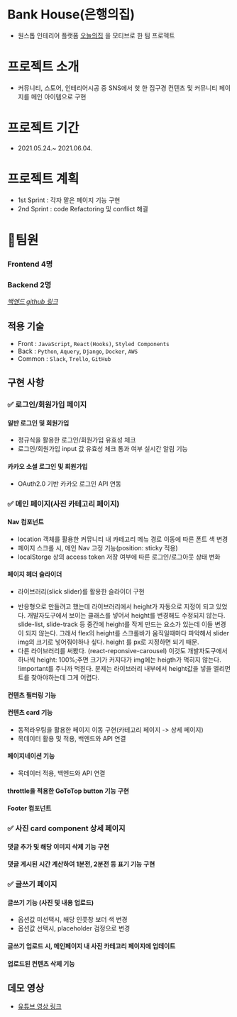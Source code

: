 # Bank House(은행의집) 

- 원스톱 인테리어 플랫폼 [오늘의집](https://ohou.se/) 을 모티브로 한 팀 프로젝트

# 프로젝트 소개

- 커뮤니티, 스토어, 인테리어시공 중 SNS에서 핫 한 집구경 컨텐츠 및 커뮤니티 페이지를 메인 아이템으로 구현


# 프로젝트 기간

- 2021.05.24.~ 2021.06.04.

# 프로젝트 계획

- 1st Sprint : 각자 맡은 페이지 기능 구현
- 2nd Sprint : code Refactoring 및 conflict 해결


# :rocket:팀원

### Frontend 4명
### Backend 2명 
_[백엔드 github 링크](https://github.com/wecode-bootcamp-korea/20-2nd-BankHouse-backend)_

## 적용 기술

- Front : `JavaScript`, `React(Hooks)`, `Styled Components`
- Back  : `Python`, `Aquery`, `Django`, `Docker`, `AWS`
- Common : `Slack`, `Trello`, `GitHub`

## 구현 사항

### ✅ 로그인/회원가입 페이지
#### 일반 로그인 및 회원가입
  * 정규식을 활용한 로그인/회원가입 유효성 체크
  * 로그인/회원가입 input 값 유효성 체크 통과 여부 실시간 알림 기능
#### 카카오 소셜 로그인 및 회원가입
  * OAuth2.0 기반 카카오 로그인 API 연동


### ✅ 메인 페이지(사진 카테고리 페이지)
#### Nav 컴포넌트
  *  location 객체를 활용한 커뮤니티 내 카테고리 메뉴 경로 이동에 따른 폰트 색 변경
  *  페이지 스크롤 시, 메인 Nav 고정 기능(position: sticky 적용)
  *  localStorge 상의 access token 저장 여부에 따른 로그인/로그아웃 상태 변화
#### 페이지 헤더 슬라이더
  * 라이브러리(slick slider)를 활용한 슬라이더 구현 
   - 반응형으로 만들려고 했는데 라이브러리에서 height가 자동으로 지정이 되고 있었다. 개발자도구에서 보이는 클래스를 넣어서 height를 변경해도 수정되지 않는다. slide-list, slide-track 등 중간에 height를 작게 만드는 요소가 있는데 이들 변경이 되지 않는다. 그래서 flex의 height를 스크롤바가 움직일때마다 파악해서 slider img의 크기로 넣어줘야하나 싶다. height 를 px로 지정하면 되기 때문. 
   - 다른 라이브러리를 써봤다. (react-reponsive-carousel) 이것도 개발자도구에서 하나씩 height: 100%;주면 크기가 커지다가 img에는 heigth가 먹히지 않는다. !important를 주니까 먹힌다. 문제는 라이브러리 내부에서 height값을 넣을 엘리먼트를 찾아야하는데 그게 어렵다.
#### 컨텐츠 필터링 기능
#### 컨텐츠 card 기능
  * 동적라우팅을 활용한 페이지 이동 구현(카테고리 페이지 -> 상세 페이지)
  * 목데이터 활용 및 적용, 백엔드와 API 연결
#### 페이지네이션 기능
  * 목데이터 적용, 백엔드와 API 연결
#### throttle을 적용한 GoToTop button 기능 구현
#### Footer 컴포넌트


### ✅ 사진 card component 상세 페이지
#### 댓글 추가 및 해당 이미지 삭제 기능 구현
#### 댓글 게시된 시간 계산하여 1분전, 2분전 등 표기 기능 구현   


### ✅ 글쓰기 페이지
#### 글쓰기 기능 (사진 및 내용 업로드)
  * 옵션값 미선택시, 해당 인풋창 보더 색 변경
  * 옵션값 선택시, placeholder 검정으로 변경 
#### 글쓰기 업로드 시, 메인페이지 내 사진 카테고리 페이지에 업데이트
#### 업로드된 컨텐츠 삭제 기능


## 데모 영상
- [유튜브 영상 링크](https://www.youtube.com/watch?v=yCrwiy9oFAQ)
